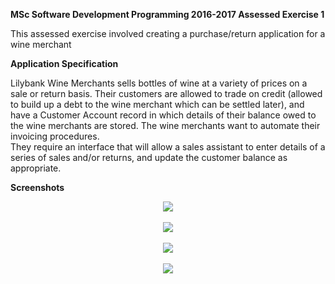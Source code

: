 **MSc Software Development Programming 2016-2017 Assessed Exercise 1**

This assessed exercise involved creating a purchase/return application for a wine merchant

**Application Specification**

Lilybank Wine Merchants sells bottles of wine at a variety of prices on a sale or return basis.  Their customers are allowed to trade 
on credit (allowed to build up a debt to the wine merchant which can be settled later), and have a Customer Account record in which 
details of their balance owed to the wine merchants are stored.  The wine merchants want to automate their invoicing procedures.  
They require an interface that will allow a sales assistant to enter details of a series of sales and/or returns, and update the
customer balance as appropriate.

**Screenshots**
<p align="center">
<img src="https://user-images.githubusercontent.com/31744964/51498478-8f7f7f00-1dbe-11e9-8796-f7d15cdb8eb8.JPG"><br/><br/>
<img src="https://user-images.githubusercontent.com/31744964/51498623-16345c00-1dbf-11e9-9303-19fc9af27d8d.JPG"><br/><br/>
<img src="https://user-images.githubusercontent.com/31744964/51498480-91494280-1dbe-11e9-8f54-21a82d636851.JPG"><br/><br/>
<img src="https://user-images.githubusercontent.com/31744964/51498482-927a6f80-1dbe-11e9-8e73-15212742751a.JPG">

</p>
